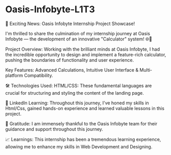 # Oasis-Infobyte-L1T3
🔢 Exciting News: Oasis Infobyte Internship Project Showcase!

I'm thrilled to share the culmination of my internship journey at Oasis Infobyte — the development of an innovative "Calculator" system! 🌐🧮

Project Overview:
Working with the brilliant minds at Oasis Infobyte, I had the incredible opportunity to design and implement a feature-rich calculator, pushing the boundaries of functionality and user experience.

Key Features:
Advanced Calculations, Intuitive User Interface & Multi-platform Compatibility.

🛠️ Technologies Used: HTML/CSS: These fundamental languages are crucial for structuring and styling the content of the landing page.

🔗 LinkedIn Learning: Throughout this journey, I've honed my skills in Html/Css, gained hands-on experience and learned valuable lessons in this project.

🙌 Gratitude:
I am immensely thankful to the Oasis Infobyte team for their guidance and support throughout this journey.

📈 Learnings:
This internship has been a tremendous learning experience, allowing me to enhance my skills in Web Development and Designing.
